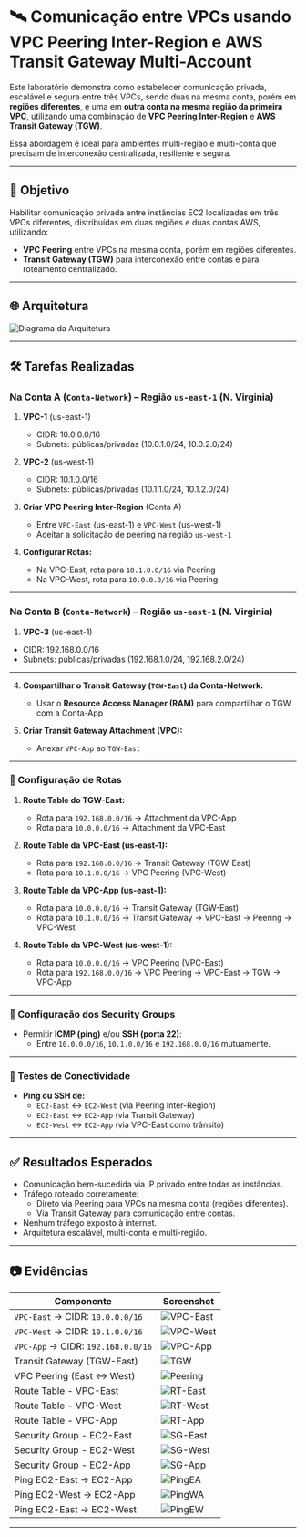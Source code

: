 # 🛰️ Comunicação entre VPCs usando VPC Peering Inter-Region e AWS Transit Gateway Multi-Account

Este laboratório demonstra como estabelecer comunicação privada, escalável e segura entre três VPCs, sendo duas na mesma conta, porém em **regiões diferentes**, e uma em **outra conta na mesma região da primeira VPC**, utilizando uma combinação de **VPC Peering Inter-Region** e **AWS Transit Gateway (TGW)**.  

Essa abordagem é ideal para ambientes multi-região e multi-conta que precisam de interconexão centralizada, resiliente e segura.

---

## 🎯 Objetivo

Habilitar comunicação privada entre instâncias EC2 localizadas em três VPCs diferentes, distribuídas em duas regiões e duas contas AWS, utilizando:  
- **VPC Peering** entre VPCs na mesma conta, porém em regiões diferentes.  
- **Transit Gateway (TGW)** para interconexão entre contas e para roteamento centralizado.

---

## 🌐 Arquitetura

![Diagrama da Arquitetura](evidencias/diagrama-vpc-peering-tgw.png)

---

## 🛠️ Tarefas Realizadas

### Na Conta A (`Conta-Network`) – Região `us-east-1` (N. Virginia)
1. **VPC-1** (us-east-1)
   - CIDR: 10.0.0.0/16
   - Subnets: públicas/privadas (10.0.1.0/24, 10.0.2.0/24)
2. **VPC-2** (us-west-1)
   - CIDR: 10.1.0.0/16
   - Subnets: públicas/privadas (10.1.1.0/24, 10.1.2.0/24)

3. **Criar VPC Peering Inter-Region** (Conta A)
   - Entre `VPC-East` (us-east-1) e `VPC-West` (us-west-1)
   - Aceitar a solicitação de peering na região `us-west-1`

4. **Configurar Rotas:**
   - Na VPC-East, rota para `10.1.0.0/16` via Peering
   - Na VPC-West, rota para `10.0.0.0/16` via Peering
---
### Na Conta B (`Conta-Network`) – Região `us-east-1` (N. Virginia)
1.  **VPC-3** (us-east-1)
   - CIDR: 192.168.0.0/16
   - Subnets: públicas/privadas (192.168.1.0/24, 192.168.2.0/24)
---

4. **Compartilhar o Transit Gateway (`TGW-East`) da Conta-Network:**
   - Usar o **Resource Access Manager (RAM)** para compartilhar o TGW com a Conta-App

5. **Criar Transit Gateway Attachment (VPC):**
   - Anexar `VPC-App` ao `TGW-East`

---

### 🔗 Configuração de Rotas

1. **Route Table do TGW-East:**
   - Rota para `192.168.0.0/16` → Attachment da VPC-App
   - Rota para `10.0.0.0/16` → Attachment da VPC-East

2. **Route Table da VPC-East (us-east-1):**
   - Rota para `192.168.0.0/16` → Transit Gateway (TGW-East)
   - Rota para `10.1.0.0/16` → VPC Peering (VPC-West)

3. **Route Table da VPC-App (us-east-1):**
   - Rota para `10.0.0.0/16` → Transit Gateway (TGW-East)
   - Rota para `10.1.0.0/16` → Transit Gateway → VPC-East → Peering → VPC-West

4. **Route Table da VPC-West (us-west-1):**
   - Rota para `10.0.0.0/16` → VPC Peering (VPC-East)
   - Rota para `192.168.0.0/16` → VPC Peering → VPC-East → TGW → VPC-App

---

### 🔐 Configuração dos Security Groups

- Permitir **ICMP (ping)** e/ou **SSH (porta 22)**:
  - Entre `10.0.0.0/16`, `10.1.0.0/16` e `192.168.0.0/16` mutuamente.

---

### 🔧 Testes de Conectividade

- **Ping ou SSH de:**
  - `EC2-East` ↔ `EC2-West` (via Peering Inter-Region)
  - `EC2-East` ↔ `EC2-App` (via Transit Gateway)
  - `EC2-West` ↔ `EC2-App` (via VPC-East como trânsito)

---

## ✅ Resultados Esperados

- Comunicação bem-sucedida via IP privado entre todas as instâncias.
- Tráfego roteado corretamente:
  - Direto via Peering para VPCs na mesma conta (regiões diferentes).
  - Via Transit Gateway para comunicação entre contas.
- Nenhum tráfego exposto à internet.
- Arquitetura escalável, multi-conta e multi-região.

---

## 📷 Evidências

| Componente                          | Screenshot                                      |
|--------------------------------------|-------------------------------------------------|
| `VPC-East` → CIDR: `10.0.0.0/16`     | ![VPC-East](evidencias/vpc-east.png)            |
| `VPC-West` → CIDR: `10.1.0.0/16`     | ![VPC-West](evidencias/vpc-west.png)            |
| `VPC-App` → CIDR: `192.168.0.0/16`   | ![VPC-App](evidencias/vpc-app.png)              |
| Transit Gateway (TGW-East)           | ![TGW](evidencias/tgw-east.png)                 |
| VPC Peering (East ↔ West)            | ![Peering](evidencias/vpc-peering.png)          |
| Route Table - VPC-East               | ![RT-East](evidencias/rt-east.png)              |
| Route Table - VPC-West               | ![RT-West](evidencias/rt-west.png)              |
| Route Table - VPC-App                | ![RT-App](evidencias/rt-app.png)                |
| Security Group - EC2-East            | ![SG-East](evidencias/sg-east.png)              |
| Security Group - EC2-West            | ![SG-West](evidencias/sg-west.png)              |
| Security Group - EC2-App             | ![SG-App](evidencias/sg-app.png)                |
| Ping EC2-East → EC2-App              | ![PingEA](evidencias/ping-east-app.png)         |
| Ping EC2-West → EC2-App              | ![PingWA](evidencias/ping-west-app.png)         |
| Ping EC2-East → EC2-West             | ![PingEW](evidencias/ping-east-west.png)        |

---

